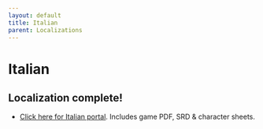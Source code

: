 ```yaml
---
layout: default
title: Italian
parent: Localizations
---
```


# Italian
## Localization complete!
- [Click here for Italian portal](https://italiantranslationalliance.org/cairn-ita/). Includes game PDF, SRD & character sheets.
